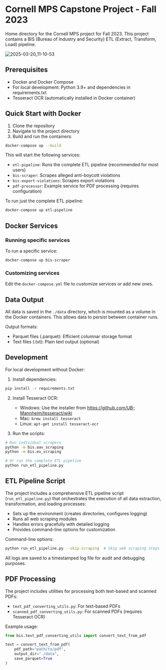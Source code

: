 # Cornell MPS Capstone Project - Fall 2023

Home directory for the Cornell MPS project for Fall 2023. This project contains a BIS (Bureau of Industry and Security) ETL (Extract, Transform, Load) pipeline.

![2025-03-20_11-10-53](https://github.com/user-attachments/assets/57fc6571-9f3f-40f0-a47c-c97c23313bbd)

## Prerequisites

- Docker and Docker Compose
- For local development: Python 3.9+ and dependencies in requirements.txt
- Tesseract OCR (automatically installed in Docker container)

## Quick Start with Docker

1. Clone the repository
2. Navigate to the project directory
3. Build and run the containers:

```bash
docker-compose up --build
```

This will start the following services:
- `etl-pipeline`: Runs the complete ETL pipeline (recommended for most users)
- `bis-scraper`: Scrapes alleged anti-boycott violations
- `bis-export-violations`: Scrapes export violations
- `pdf-processor`: Example service for PDF processing (requires configuration)

To run just the complete ETL pipeline:

```bash
docker-compose up etl-pipeline
```

## Docker Services

### Running specific services

To run a specific service:

```bash
docker-compose up bis-scraper
```

### Customizing services

Edit the `docker-compose.yml` file to customize services or add new ones.

## Data Output

All data is saved in the `./data` directory, which is mounted as a volume in the Docker containers. This allows data to persist between container runs.

Output formats:
- Parquet files (.parquet): Efficient columnar storage format
- Text files (.txt): Plain text output (optional)

## Development

For local development without Docker:

1. Install dependencies:
```bash
pip install -r requirements.txt
```

2. Install Tesseract OCR:
   - Windows: Use the installer from https://github.com/UB-Mannheim/tesseract/wiki
   - Mac: `brew install tesseract`
   - Linux: `apt-get install tesseract-ocr`

3. Run the scripts:
```bash
# Run individual scrapers
python -m bis.aav_scraping
python -m bis.ev_scraping

# Or run the complete ETL pipeline
python run_etl_pipeline.py
```

## ETL Pipeline Script

The project includes a comprehensive ETL pipeline script (`run_etl_pipeline.py`) that orchestrates the execution of all data extraction, transformation, and loading processes:

- Sets up the environment (creates directories, configures logging)
- Runs all web scraping modules
- Handles errors gracefully with detailed logging
- Provides command-line options for customization

Command-line options:
```bash
python run_etl_pipeline.py --skip-scraping  # Skip web scraping steps
```

All logs are saved to a timestamped log file for audit and debugging purposes.

## PDF Processing

The project includes utilities for processing both text-based and scanned PDFs:

- `text_pdf_converting_utils.py`: For text-based PDFs
- `scanned_pdf_converting_utils.py`: For scanned PDFs (requires Tesseract OCR)

Example usage:

```python
from bis.text_pdf_converting_utils import convert_text_from_pdf

text = convert_text_from_pdf(
    pdf_path="path/to/pdf",
    output_dir="./data",
    save_parquet=True
)
```
